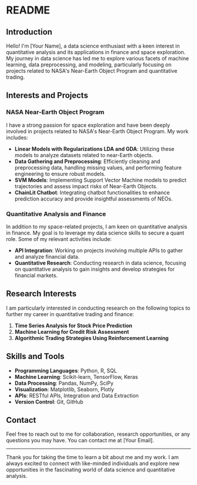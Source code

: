 # README

## Introduction

Hello! I'm [Your Name], a data science enthusiast with a keen interest in quantitative analysis and its applications in finance and space exploration. My journey in data science has led me to explore various facets of machine learning, data preprocessing, and modeling, particularly focusing on projects related to NASA's Near-Earth Object Program and quantitative trading.

## Interests and Projects

### NASA Near-Earth Object Program

I have a strong passion for space exploration and have been deeply involved in projects related to NASA's Near-Earth Object Program. My work includes:

- **Linear Models with Regularizations LDA and GDA**: Utilizing these models to analyze datasets related to near-Earth objects.
- **Data Gathering and Preprocessing**: Efficiently cleaning and preprocessing data, handling missing values, and performing feature engineering to ensure robust models.
- **SVM Models**: Implementing Support Vector Machine models to predict trajectories and assess impact risks of Near-Earth Objects.
- **ChainLit Chatbot**: Integrating chatbot functionalities to enhance prediction accuracy and provide insightful assessments of NEOs.

### Quantitative Analysis and Finance

In addition to my space-related projects, I am keen on quantitative analysis in finance. My goal is to leverage my data science skills to secure a quant role. Some of my relevant activities include:

- **API Integration**: Working on projects involving multiple APIs to gather and analyze financial data.
- **Quantitative Research**: Conducting research in data science, focusing on quantitative analysis to gain insights and develop strategies for financial markets.

## Research Interests

I am particularly interested in conducting research on the following topics to further my career in quantitative trading and finance:

1. **Time Series Analysis for Stock Price Prediction**
2. **Machine Learning for Credit Risk Assessment**
3. **Algorithmic Trading Strategies Using Reinforcement Learning**

## Skills and Tools

- **Programming Languages**: Python, R, SQL
- **Machine Learning**: Scikit-learn, TensorFlow, Keras
- **Data Processing**: Pandas, NumPy, SciPy
- **Visualization**: Matplotlib, Seaborn, Plotly
- **APIs**: RESTful APIs, Integration and Data Extraction
- **Version Control**: Git, GitHub

## Contact

Feel free to reach out to me for collaboration, research opportunities, or any questions you may have. You can contact me at [Your Email].

---

Thank you for taking the time to learn a bit about me and my work. I am always excited to connect with like-minded individuals and explore new opportunities in the fascinating world of data science and quantitative analysis.

